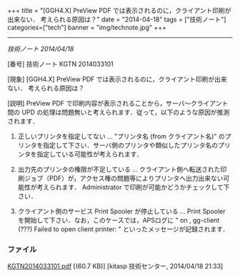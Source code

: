 +++
title = "[GGH4.X] PreView PDF では表示されるのに，クライアント印刷が出来ない． 考えられる原因は？"
date = "2014-04-18"
tags = ["技術ノート"]
categories=["tech"]
banner = "img/technote.jpg"
+++

------------------------------------------------------------------------------------------

*技術ノート
2014/04/18*


[番号]
技術ノート KGTN 2014033101

[現象]
[GGH4.X] PreView PDF では表示されるのに，クライアント印刷が出来ない．
考えられる原因は？

[説明]
PreView PDF で印刷内容が表示されることから，サーバ～クライアント間の UPD
の処理は問題無いと考えられます．従って，以下のような原因が推測されます．

1) 正しいプリンタを指定してない ... "プリンタ名 (from クライアント名)"
のプリンタを指定して下さい．サーバ側のプリンタや類似したプリンタ名のプリンタを指定している可能性が考えられます．

2) 出力先のプリンタの権限が不足している ...
クライアント側へ転送された印刷ジョブ（PDF）が，アクセス権の問題等によりプリンタへ出力出来ない可能性が考えられます．
Administrator で印刷が可能かどうかチェックして下さい．

3) クライアント側のサービス Print Spooler が停止している ... Print
Spooler を開始して下さい．なお，このケースでは，APSログに "<User> on
<Host>, gg-client (???) Failed to open client printer: <Printer
Name>" といったメッセージが記録されます．


### ファイル





[KGTN2014033101.pdf](http://techreport.kitasp.net/attachments/download/1653/KGTN2014033101.pdf)
 [(60.7 KB)] [kitasp 技術センター, 2014/04/18
21:33]
